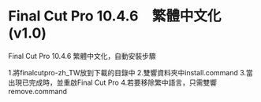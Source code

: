 # Final Cut Pro 10.4.6　繁體中文化(v1.0)
Final Cut Pro 10.4.6 繁體中文化，自動安裝步驟

1.將finalcutpro-zh_TW放到下載的目錄中
2.雙響資料夾中install.command
3.當出現已完成時，並重啟Final Cut Pro
4.若要移除繁中語言，只需雙響remove.command
